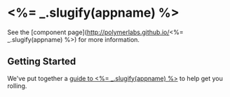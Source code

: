<%= _.slugify(appname) %>
================

See the [component page](http://polymerlabs.github.io/<%= _.slugify(appname) %>) for more information.

## Getting Started

We've put together a [guide to <%= _.slugify(appname) %>](http://www.polymer-project.org/docs/start/reusableelements.html) to help get you rolling.
